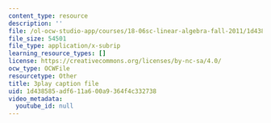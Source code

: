 ```yaml
---
content_type: resource
description: ''
file: /ol-ocw-studio-app/courses/18-06sc-linear-algebra-fall-2011/1d438585adf611a600a9364f4c332738_osh80YCg_GM.srt
file_size: 54501
file_type: application/x-subrip
learning_resource_types: []
license: https://creativecommons.org/licenses/by-nc-sa/4.0/
ocw_type: OCWFile
resourcetype: Other
title: 3play caption file
uid: 1d438585-adf6-11a6-00a9-364f4c332738
video_metadata:
  youtube_id: null
---
```

